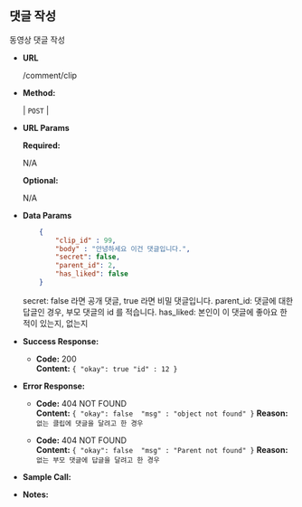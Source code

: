 **댓글 작성**
----
  동영상 댓글 작성

* **URL**

  /comment/clip

* **Method:**
  
  | `POST` |
  
*  **URL Params** 

   **Required:**
 
   N/A

   **Optional:**
 
   N/A

* **Data Params**

  ```json
      {
          "clip_id" : 99,
          "body" : "안녕하세요 이건 댓글입니다.",
          "secret": false,
          "parent_id": 2,
          "has_liked": false
      }
  ```
  secret: false 라면 공개 댓글, true 라면 비밀 댓글입니다.
  parent_id: <optional> 댓글에 대한 답글인 경우, 부모 댓글의 id 를 적습니다.
  has_liked: 본인이 이 댓글에 좋아요 한 적이 있는지, 없는지

* **Success Response:**
  

  * **Code:** 200 <br />
    **Content:** `{ "okay": true "id" : 12 }`
 
* **Error Response:**

  * **Code:** 404 NOT FOUND <br />
    **Content:** `{ "okay": false  "msg" : "object not found" }`
    **Reason:** `없는 클립에 댓글을 달려고 한 경우`

  * **Code:** 404 NOT FOUND <br />
    **Content:** `{ "okay": false  "msg" : "Parent not found" }`
    **Reason:** `없는 부모 댓글에 답글을 달려고 한 경우`
    
* **Sample Call:**

* **Notes:**

